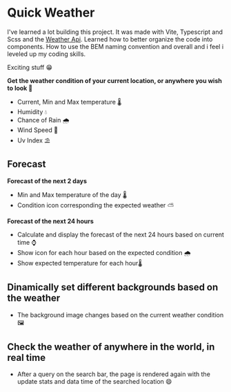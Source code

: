 # Quick Weather

I've learned a lot building this project. It was made with Vite, Typescript and Scss and the [Weather Api](https://www.weatherapi.com/).
Learned how to better organize the code into components. How to use the BEM naming convention and overall and i feel i leveled up my coding skills. 

Exciting stuff 😁

**Get the weather condition of your current location, or anywhere you wish to look 🔎**

- Current, Min and Max temperature 🌡
- Humidity 💧
- Chance of Rain 🌧
- Wind Speed 🍃 
- Uv Index ⛱

## Forecast

**Forecast of the next 2 days**
- Min and Max temperature of the day 🌡
- Condition icon corresponding the expected weather ⛅

**Forecast of the next 24 hours**
- Calculate and display the forecast of the next 24 hours based on current time ⌚
- Show icon for each hour based on the expected condition 🌧
- Show expected temperature for each hour🌡


## Dinamically set different backgrounds based on the weather 
- The background image changes based on the current weather condition 🖼



## Check the weather of anywhere in the world, in real time
- After a query on the search bar, the page is rendered again with the update stats and data time of the searched location 😄

